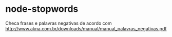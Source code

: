 # node-stopwords
Checa frases e palavras negativas de acordo com http://www.akna.com.br/downloads/manual/manual_palavras_negativas.pdf
